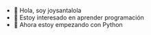 - 👋 Hola, soy joysantalola
- 👀 Estoy interesado en aprender programación
- 🌱 Ahora estoy empezando con Python


<!---
joysantalola/joysantalola is a ✨ special ✨ repository because its `README.md` (this file) appears on your GitHub profile.
You can click the Preview link to take a look at your changes.
--->
